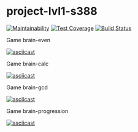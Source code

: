 # project-lvl1-s388

[![Maintainability](https://api.codeclimate.com/v1/badges/bd5980f24b48e0616614/maintainability)](https://codeclimate.com/github/CoraloReef/project-lvl1-s388/maintainability)
[![Test Coverage](https://api.codeclimate.com/v1/badges/bd5980f24b48e0616614/test_coverage)](https://codeclimate.com/github/CoraloReef/project-lvl1-s388/test_coverage)
[![Build Status](https://travis-ci.org/CoraloReef/project-lvl1-s388.svg?branch=master)](https://travis-ci.org/CoraloReef/project-lvl1-s388)


Game brain-even

[![asciicast](https://asciinema.org/a/zt58JHT8VyFGNwQOJ0Zb7tLhU.svg)](https://asciinema.org/a/zt58JHT8VyFGNwQOJ0Zb7tLhU)


Game brain-calc

[![asciicast](https://asciinema.org/a/b3bcayiNKy06h64xLwy1pf3yY.svg)](https://asciinema.org/a/b3bcayiNKy06h64xLwy1pf3yY)


Game brain-gcd

[![asciicast](https://asciinema.org/a/5mTyz86AB6hqcEIxHyYBl0iej.svg)](https://asciinema.org/a/5mTyz86AB6hqcEIxHyYBl0iej)


Game brain-progression

[![asciicast](https://asciinema.org/a/C8TzlVtL6yD4RNII30IMBC8td.svg)](https://asciinema.org/a/C8TzlVtL6yD4RNII30IMBC8td)
